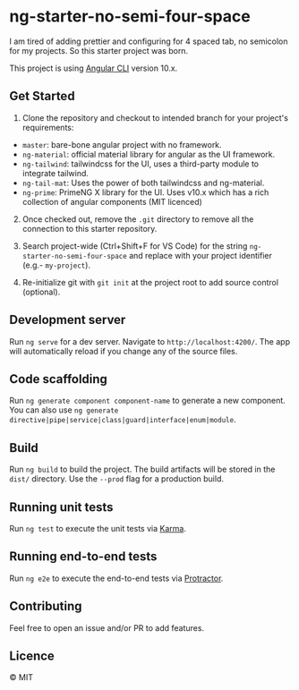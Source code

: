 # ng-starter-no-semi-four-space

I am tired of adding prettier and configuring for 4 spaced tab, no semicolon for my projects. So this starter project was born.

This project is using [Angular CLI](https://github.com/angular/angular-cli) version 10.x.

## Get Started

1. Clone the repository and checkout to intended branch for your project's requirements:

- `master`: bare-bone angular project with no framework. 
- `ng-material`: official material library for angular as the UI framework.
- `ng-tailwind`: tailwindcss for the UI, uses a third-party module to integrate tailwind.
- `ng-tail-mat`: Uses the power of both tailwindcss and ng-material.
- `ng-prime`: PrimeNG X library for the UI. Uses v10.x which has a rich collection of angular components (MIT licenced)

2. Once checked out, remove the `.git` directory to remove all the connection to this starter repository.

3. Search project-wide (Ctrl+Shift+F for VS Code) for the string `ng-starter-no-semi-four-space` and replace with your project identifier (e.g.- `my-project`).

4. Re-initialize git with `git init` at the project root to add source control (optional).

## Development server

Run `ng serve` for a dev server. Navigate to `http://localhost:4200/`. The app will automatically reload if you change any of the source files.

## Code scaffolding

Run `ng generate component component-name` to generate a new component. You can also use `ng generate directive|pipe|service|class|guard|interface|enum|module`.

## Build

Run `ng build` to build the project. The build artifacts will be stored in the `dist/` directory. Use the `--prod` flag for a production build.

## Running unit tests

Run `ng test` to execute the unit tests via [Karma](https://karma-runner.github.io).

## Running end-to-end tests

Run `ng e2e` to execute the end-to-end tests via [Protractor](http://www.protractortest.org/).

## Contributing

Feel free to open an issue and/or PR to add features. 

## Licence
&copy; MIT